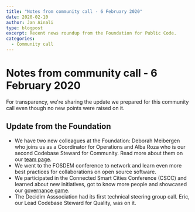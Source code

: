 ```yaml
---
title: "Notes from community call - 6 February 2020"
date: 2020-02-10
author: Jan Ainali
type: blogpost
excerpt: Recent news roundup from the Foundation for Public Code.
categories:
  - Community call
---
```


# Notes from community call - 6 February 2020

For transparency, we're sharing the update we prepared for this community call even though no new points were raised on it.

## Update from the Foundation

* We have two new colleagues at the Foundation: Deborah Meibergen who joins us as a Coordinator for Operations and Alba Roza who is our second Codebase Steward for Community. Read more about them on our [team page](https://publiccode.net/team/).
* We went to the FOSDEM conference to network and learn even more best practices for collaborations on open source software.
* We participated in the Connected Smart Cities Conference (CSCC) and learned about new initiatives, got to know more people and showcased our [governance game](https://github.com/publiccodenet/governance-game).
* The Decidim Asssociation had its first technical steering group call. Eric, our Lead Codebase Steward for Quality, was on it.
